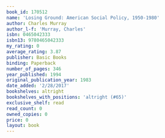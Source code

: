 ```yaml
---
book_id: 170512
name: 'Losing Ground: American Social Policy, 1950-1980'
author: Charles Murray
author_l-f: 'Murray, Charles'
isbn: 0465042333
isbn13: 9780465042333
my_rating: 0
average_rating: 3.87
publisher: Basic Books
binding: Paperback
number_of_pages: 346
year_published: 1994
original_publication_year: 1983
date_added: '2/28/2017'
bookshelves: altright
bookshelves_with_positions: 'altright (#65)'
exclusive_shelf: read
read_count: 0
owned_copies: 0
price: 0
layout: book
---
```

